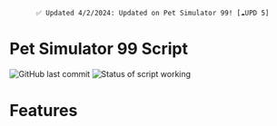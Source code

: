 <div align=center>

  ```
  ✅ Updated 4/2/2024: Updated on Pet Simulator 99! [☁️UPD 5]
  ```
</div>

# Pet Simulator 99 Script
![GitHub last commit](https://img.shields.io/github/last-commit/globalwarmingpart8/PetSimulator99)
![Status of script working](https://img.shields.io/badge/Status-Working-normal)

# Features
